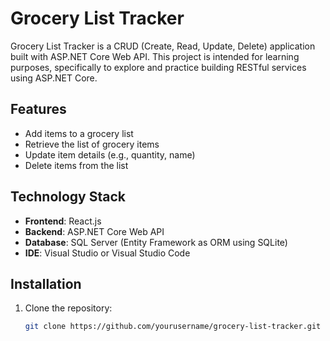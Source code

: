 # Grocery List Tracker

Grocery List Tracker is a CRUD (Create, Read, Update, Delete) application built with ASP.NET Core Web API. This project is intended for learning purposes, specifically to explore and practice building RESTful services using ASP.NET Core.

## Features

- Add items to a grocery list
- Retrieve the list of grocery items
- Update item details (e.g., quantity, name)
- Delete items from the list

## Technology Stack

- **Frontend**: React.js
- **Backend**: ASP.NET Core Web API
- **Database**: SQL Server (Entity Framework as ORM using SQLite)
- **IDE**: Visual Studio or Visual Studio Code

## Installation

1. Clone the repository:

   ```bash
   git clone https://github.com/yourusername/grocery-list-tracker.git
